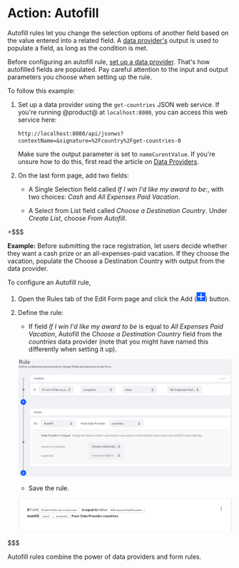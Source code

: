 # Action: Autofill [](id=action-autofill)

Autofill rules let you change the selection options of another field based
on the value entered into a related field. A [data provider's]((/discover/portal/-/knowledge_base/7-1/data-providers)) output is used to
populate a field, as long as the condition is met.

Before configuring an autofill rule, 
[set up a data provider](/discover/portal/-/knowledge_base/7-1/data-providers). 
That's how autofilled fields are populated. Pay careful attention to the
input and output parameters you choose when setting up the rule.

To follow this example: 

1.  Set up a data provider using the `get-countries` JSON web service. If you're
    running @product@ at `localhost:8080`, you can access this web service here:
        
        http://localhost:8080/api/jsonws?contextName=&signature=%2Fcountry%2Fget-countries-0

    Make sure the output parameter is set to `nameCurentValue`. If you're unsure
    how to do this, first read the article on 
    [Data Providers](/discover/portal/-/knowledge_base/7-1/data-providers).

2.  On the last form page, add two fields:

    - A Single Selection field called *If I win I'd like my award to be:*, with
      two choices: *Cash* and  *All Expenses Paid Vacation*.

    - A Select from List field called *Choose a Destination Country*. Under
      *Create List*, choose *From Autofill*.

+$$$

**Example:** Before submitting the race registration, let users decide whether
they want a cash prize or an all-expenses-paid vacation. If they choose the
vacation, populate the Choose a Destination Country with output from the data
provider.

To configure an Autofill rule, 

1. Open the Rules tab of the Edit Form page and click the Add
   (![Add](../../../images/icon-add.png)) button.

2. Define the rule:
    - If field *If I win I'd like my award to be* is equal to
        *All Expenses Paid Vacation*, Autofill the *Choose a Destination
        Country* field from the *countries* data provider (note that you might
        have named this differently when setting it up).

    ![Figure 1: Build form rules quickly by defining your conditions and actions.](../../../images/forms-autofill.png)

    - Save the rule.

    ![Figure 2: Once a rule is saved, it is displayed so that you can easily understand what it does.](../../../images/forms-autofill2.png)

$$$

Autofill rules combine the power of data providers and form rules.
